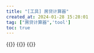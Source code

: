 ```yaml
---
title: "[工具] 房贷计算器"
created_at: 2024-01-28 15:28:01
tag: ["房贷计算器",'tool']
toc: true
---
```


{{<element-ui>}}
{{<echarts>}}
{{<inline-html path="app.html">}}